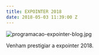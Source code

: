 ```yaml
---
title: EXPOINTER 2018
date: 2018-05-03 11:39:00 Z
---
```


![programacao-expointer-blog.jpg](/uploads/programacao-expointer-blog.jpg)

Venham prestigiar a expointer 2018.